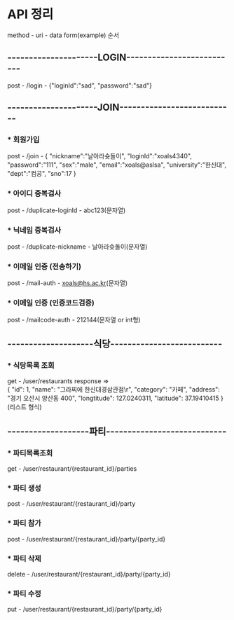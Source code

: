 # API 정리
method   -  uri   -   data form(example)  순서

## ---------------------LOGIN--------------------------
post - /login - {"loginId":"sad", "password":"sad"}

## ---------------------JOIN---------------------------
### * 회원가입
post - /join - 
{
    "nickname":"날아라슛돌이",
    "loginId":"xoals4340",
    "password":"111",
    "sex":"male",
    "email":"xoals@aslsa",
    "university":"한신대",
    "dept":"컴공",
    "sno":17
}

### * 아이디 중복검사
post - /duplicate-loginId - abc123(문자열)

### * 닉네임 중복검사
post - /duplicate-nickname - 날아라슛돌이(문자열)

### * 이메일 인증 (전송하기)
post - /mail-auth - xoals@hs.ac.kr(문자열)

### * 이메일 인증 (인증코드검증)
post - /mailcode-auth - 212144(문자열 or int형)

## --------------------식당--------------------------
### * 식당목록 조회
get - /user/restaurants 
response =>   
{
        "id": 1,
        "name": "그라찌에 한신대경삼관점\r",
        "category": "카페",
        "address": "경기 오산시 양산동 400",
        "longtitude": 127.0240311,
        "latitude": 37.19410415
        } 
(리스트 형식)
    

## -------------------파티----------------------------
### * 파티목록조회
get - /user/restaurant/{restaurant_id}/parties 

### * 파티 생성
post - /user/restaurant/{restaurant_id}/party

### * 파티 참가
post - /user/restaurant/{restaurant_id}/party/{party_id}

### * 파티 삭제
delete - /user/restaurant/{restaurant_id}/party/{party_id}

### * 파티 수정
put - /user/restaurant/{restaurant_id}/party/{party_id}







